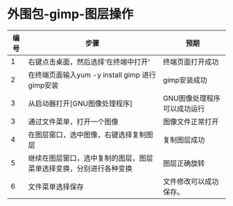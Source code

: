 # 外围包-gimp-图层操作
| 编号 | 步骤                                          | 预期                 |
| ---- | --------------------------------------------- | ------------------- |
| 1    | 右键点击桌面，然后选择‘在终端中打开‘ | 终端页面打开成功 |
| 2    | 在终端页面输入yum -y install gimp  进行gimp安装 | gimp安装成功 |
| 3    | 从启动器打开[GNU图像处理程序] | GNU图像处理程序可以成功运行 |
| 3    | 通过文件菜单，打开一个图像 | 图像文件正常打开 |
| 4    | 在图层窗口，选中图像，右键选择复制图层 | 复制图层成功 |
| 5    | 继续在图层窗口，选中复制的图层，图层菜单选择变换，分别进行各种变换 | 图层正确旋转 |
| 6    | 文件菜单选择保存 | 文件修改可以成功保存。 |
